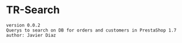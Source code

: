 # TR-Search
	version 0.0.2
	Querys to search on DB for orders and customers in PrestaShop 1.7
	author: Javier Diaz
	
	
